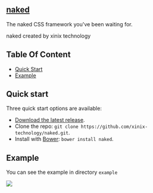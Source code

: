<article class="markdown-body entry-content" itemprop="mainContentOfPage">
<h1><a href="">naked</a></h1>
<p>The naked CSS framework you've been waiting for.</p>
<p>naked created by xinix technology </p>
<h2>Table Of Content</h2>
<ul>
	<li>
		<a href="#quick-start">Quick Start</a>
	</li>
	<li>
		<a href="#example">Example</a>
	</li>
</ul>
<h2>
	<a name="quick-start" class="anchor" href="#quick-start">
		<span class="octicon octicon-link"></span>
	</a>
	Quick start
	
</h2>
<p>Three quick start options are available:</p>

<ul>
	<li>
		<a href="https://github.com/xinix-technology/naked/archive/master.zip">Download the latest release</a>.
	</li>
	<li>Clone the repo: <code>git clone https://github.com/xinix-technology/naked.git</code>.</li>
	<li>Install with <a href="http://bower.io">Bower</a>: <code>bower install naked</code>.</li>
</ul>
<h2>
	<a name="example" class="anchor" href="#example">
		<span class="octicon octicon-link"></span>
	</a>
	Example
</h2>	
<p>You can see the example in directory <code>example</code></p>
<img src="http://farm8.staticflickr.com/7326/13618064164_0dcd2d0c89_b.jpg">
</article>
